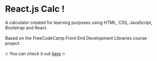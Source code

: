 # React.js Calc !

A calculator created for learning purposes using HTML, CSS, JavaScript, Bootstrap and React.
<br><br>
Based on the FreeCodeCamp Front End Development Libraries course project.
<br><br>
:fire: You can check it out  <a target="_blank" rel="noopener noreferrer" href="https://nmorelli96.github.io/fcc-javascript-calculator/">here</a> :fire:
